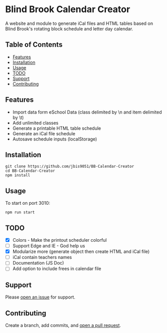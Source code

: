 # Blind Brook Calendar Creator

A website and module to generate iCal files and HTML tables based on Blind Brook's rotating block schedule and letter day calendar.

## Table of Contents

- [Features](#features)
- [Installation](#installation)
- [Usage](#usage)
- [TODO](#TODO)
- [Support](#support)
- [Contributing](#contributing)

## Features

- Import data form eSchool Data (class delimited by \n and item delimited by \t)
- Add unlimited classes
- Generate a printable HTML table schedule
- Generate an iCal file schedule
- Autosave schedule inputs (localStorage)

## Installation

```shell script
git clone https://github.com/jbis9051/BB-Calendar-Creator
cd BB-Calendar-Creator
npm install
```

## Usage

To start on port 3010:

```shell script
npm run start
```

## TODO
- [x] Colors - Make the printout scheduler colorful
- [ ] Support Edge and IE - God help us
- [x] Modularize more (generate object then create HTML and iCal file)
- [ ] iCal contain teachers names
- [ ] Documentation (JS Doc)
- [ ] Add option to include frees in calendar file

## Support

Please [open an issue](https://github.com/jbis9051/BB-Calendar-Creator/issues/new) for support.

## Contributing

Create a branch, add commits, and [open a pull request](https://github.com/jbis9051/BB-Calendar-Creator/compare).
